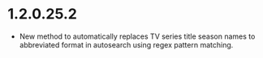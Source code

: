 # 1.2.0.25.2

- New method to automatically replaces TV series title season names to abbreviated format in autosearch using regex pattern matching.

